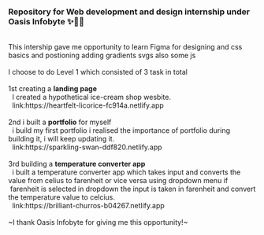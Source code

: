 <h3>Repository for Web development and design internship under Oasis Infobyte ✨💜💜</h3><br>
This intership gave me opportunity to learn Figma for designing and css basics and postioning adding gradients svgs also some js <br><br>
I choose to do Level 1 which consisted of 3 task in total<br><br>
1st creating a <b>landing page</b><br>
&nbsp  I created a hypothetical ice-cream shop wesbite.<br>
&nbsp  link:https://heartfelt-licorice-fc914a.netlify.app<br><br>
2nd  i built a <b>portfolio</b> for myself<br>
&nbsp  i build my first portfolio i realised the importance of portfolio during building it, i will keep updating it.<br>
&nbsp  link:https://sparkling-swan-ddf820.netlify.app<br><br>
3rd building a <b>temperature converter app</b><br>
&nbsp  i built a temperature converter app which takes input and converts the value from celius to farenheit or vice versa using dropdown menu if &nbsp &nbspfarenheit is selected in  dropdown the input is taken in farenheit and convert the temperature value to celcius.<br>
&nbsp  link:https://brilliant-churros-b04267.netlify.app
<br><br>
~I thank Oasis Infobyte for giving me this opportunity!~
